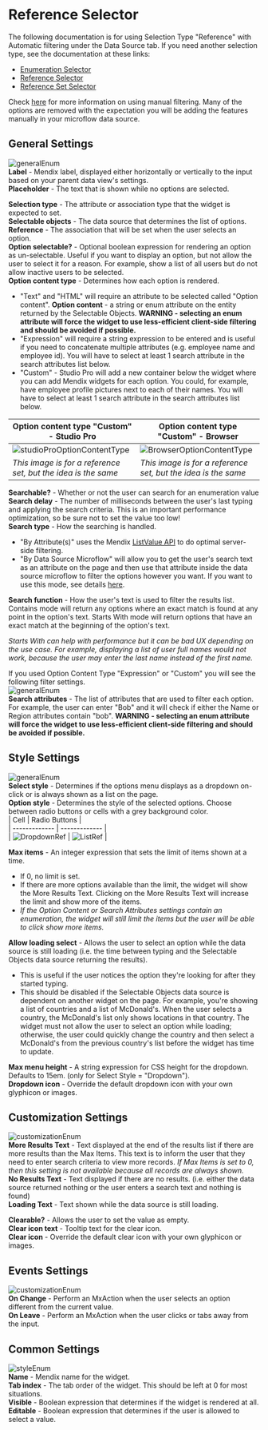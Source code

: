 # Reference Selector
The following documentation is for using Selection Type "Reference" with Automatic filtering under the Data Source tab. If you need another selection type, see the documentation at these links:
-   [Enumeration Selector](https://github.com/bsgriggs/mendix9-searchable-reference-selector/blob/master/docs/Enumeration.md)
-   [Reference Selector](https://github.com/bsgriggs/mendix9-searchable-reference-selector/blob/master/docs/Reference.md)
-   [Reference Set Selector](https://github.com/bsgriggs/mendix9-searchable-reference-selector/blob/master/docs/ReferenceSet.md)

Check [here](https://github.com/bsgriggs/mendix9-searchable-reference-selector/blob/master/docs/ManualFiltering.md) for more information on using manual filtering. Many of the options are removed with the expectation you will be adding the features manually in your microflow data source.  

## General Settings
![generalEnum](https://github.com/bsgriggs/mendix9-searchable-reference-selector/blob/media/v4/generalRef.png)  
**Label** - Mendix label, displayed either horizontally or vertically to the input based on your parent data view's settings.  
**Placeholder** - The text that is shown while no options are selected.  

**Selection type** - The attribute or association type that the widget is expected to set.  
**Selectable objects** - The data source that determines the list of options.  
**Reference** - The association that will be set when the user selects an option.  
**Option selectable?** - Optional boolean expression for rendering an option as un-selectable. Useful if you want to display an option, but not allow the user to select it for a reason. For example, show a list of all users but do not allow inactive users to be selected.  
**Option content type** - Determines how each option is rendered.  
- "Text" and "HTML" will require an attribute to be selected called "Option content". **Option content** - a string or enum attribute on the entity returned by the Selectable Objects. **WARNING - selecting an enum attribute will force the widget to use less-efficient client-side filtering and should be avoided if possible.**  
- "Expression" will require a string expression to be entered and is useful if you need to concatenate multiple attributes (e.g. employee name and employee id). You will have to select at least 1 search attribute in the search attributes list below.  
- "Custom" - Studio Pro will add a new container below the widget where you can add Mendix widgets for each option. You could, for example, have employee profile pictures next to each of their names. You will have to select at least 1 search attribute in the search attributes list below.  

| Option content type "Custom" - Studio Pro | Option content type "Custom" - Browser |  
| ------------- | ------------- |  
| ![studioProOptionContentType](https://github.com/bsgriggs/mendix9-searchable-reference-selector/blob/media/v4/optionContentTypeCustom.png)    | ![BrowserOptionContentType](https://github.com/bsgriggs/mendix9-searchable-reference-selector/blob/media/v4/optionContentTypeCustomUI.png)    |  
| *This image is for a reference set, but the idea is the same* | *This image is for a reference set, but the idea is the same* |  

**Searchable?** - Whether or not the user can search for an enumeration value
**Search delay** - The number of milliseconds between the user's last typing and applying the search criteria. This is an important performance optimization, so be sure not to set the value too low!  
**Search type** - How the searching is handled. 
- "By Attribute(s)" uses the Mendix [ListValue API](https://docs.mendix.com/apidocs-mxsdk/apidocs/pluggable-widgets-client-apis-list-values/) to do optimal server-side filtering.
- "By Data Source Microflow" will allow you to get the user's search text as an attribute on the page and then use that attribute inside the data source microflow to filter the options however you want. If you want to use this mode, see details [here](https://github.com/bsgriggs/mendix9-searchable-reference-selector/blob/master/docs/ManualFiltering.md).

**Search function** - How the user's text is used to filter the results list. Contains mode will return any options where an exact match is found at any point in the option's text. Starts With mode will return options that have an exact match at the beginning of the option's text.  

*Starts With can help with performance but it can be bad UX depending on the use case. For example, displaying a list of user full names would not work, because the user may enter the last name instead of the first name.*  

If you used Option Content Type "Expression" or "Custom" you will see the following filter settings.  
![generalEnum](https://github.com/bsgriggs/mendix9-searchable-reference-selector/blob/media/v4/generalRefExpression.png)  
**Search attributes** - The list of attributes that are used to filter each option. For example, the user can enter "Bob" and it will check if either the Name or Region attributes contain "bob". **WARNING - selecting an enum attribute will force the widget to use less-efficient client-side filtering and should be avoided if possible.**   

## Style Settings
![generalEnum](https://github.com/bsgriggs/mendix9-searchable-reference-selector/blob/media/v4/styleRef.png)  
**Select style** - Determines if the options menu displays as a dropdown on-click or is always shown as a list on the page.  
**Option style** - Determines the style of the selected options. Choose between radio buttons or cells with a grey background color.  
| Cell | Radio Buttons |  
| ------------- | ------------- |  
| ![DropdownRef](https://github.com/bsgriggs/mendix9-searchable-reference-selector/blob/media/v4/demoDrop.png)   | ![ListRef](https://github.com/bsgriggs/mendix9-searchable-reference-selector/blob/media/v4/demoList.png)   |  

**Max items** - An integer expression that sets the limit of items shown at a time. 
- If 0, no limit is set.
- If there are more options available than the limit, the widget will show the More Results Text. Clicking on the More Results Text will increase the limit and show more of the items.
- *If the Option Content or Search Attributes settings contain an enumeration, the widget will still limit the items but the user will be able to click show more items.*

**Allow loading select** - Allows the user to select an option while the data source is still loading (i.e. the time between typing and the Selectable Objects data source returning the results). 
- This is useful if the user notices the option they're looking for after they started typing.
- This should be disabled if the Selectable Objects data source is dependent on another widget on the page. For example, you're showing a list of countries and a list of McDonald's. When the user selects a country, the McDonald's list only shows locations in that country. The widget must not allow the user to select an option while loading; otherwise, the user could quickly change the country and then select a McDonald's from the previous country's list before the widget has time to update.

**Max menu height** - A string expression for CSS height for the dropdown. Defaults to 15em. (only for Select Style = "Dropdown").  
**Dropdown icon** - Override the default dropdown icon with your own glyphicon or images.  

## Customization Settings  
![customizationEnum](https://github.com/bsgriggs/mendix9-searchable-reference-selector/blob/media/v4/customizationRef.png)  
**More Results Text** - Text displayed at the end of the results list if there are more results than the Max Items. This text is to inform the user that they need to enter search criteria to view more records. *If Max Items is set to 0, then this setting is not available because all records are always shown.*  
**No Results Text** - Text displayed if there are no results. (i.e. either the data source returned nothing or the user enters a search text and nothing is found)  
**Loading Text** - Text shown while the data source is still loading.  

**Clearable?** - Allows the user to set the value as empty.  
**Clear icon text** - Tooltip text for the clear icon.  
**Clear icon** - Override the default clear icon with your own glyphicon or images.  

## Events Settings
![customizationEnum](https://github.com/bsgriggs/mendix9-searchable-reference-selector/blob/media/v4/eventsEnum&Ref.png)  
**On Change** - Perform an MxAction when the user selects an option different from the current value.  
**On Leave** - Perform an MxAction when the user clicks or tabs away from the input.  

## Common Settings  
![styleEnum](https://github.com/bsgriggs/mendix9-searchable-reference-selector/blob/media/v4/common.png)  
**Name** - Mendix name for the widget.  
**Tab index** - The tab order of the widget. This should be left at 0 for most situations.  
**Visible** - Boolean expression that determines if the widget is rendered at all.  
**Editable** - Boolean expression that determines if the user is allowed to select a value.  

